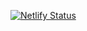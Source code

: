 [![Netlify Status](https://api.netlify.com/api/v1/badges/db188cab-626d-409a-af73-581073660690/deploy-status)](https://app.netlify.com/sites/houssamsa/deploys)
